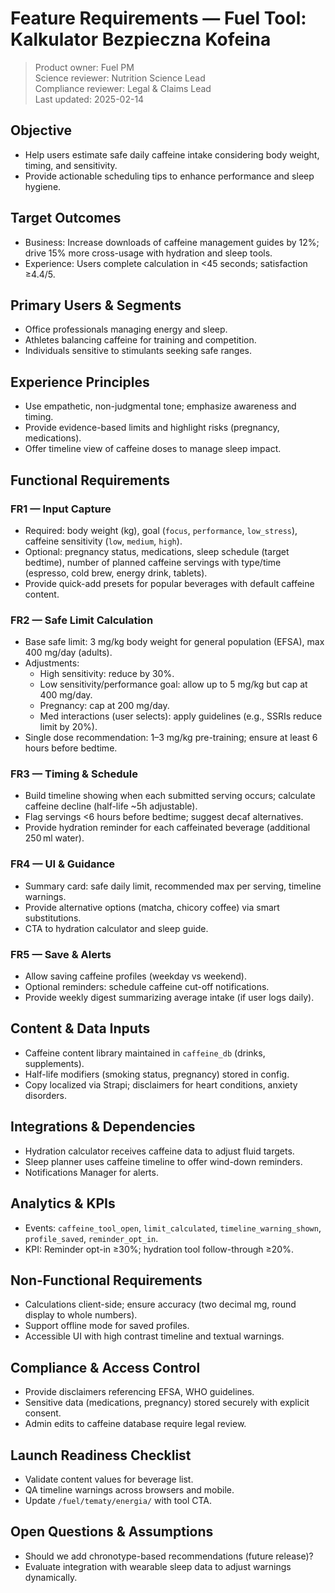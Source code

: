 # Feature Requirements — Fuel Tool: Kalkulator Bezpieczna Kofeina

> Product owner: Fuel PM  
> Science reviewer: Nutrition Science Lead  
> Compliance reviewer: Legal & Claims Lead  
> Last updated: 2025-02-14

## Objective
- Help users estimate safe daily caffeine intake considering body weight, timing, and sensitivity.
- Provide actionable scheduling tips to enhance performance and sleep hygiene.

## Target Outcomes
- Business: Increase downloads of caffeine management guides by 12%; drive 15% more cross-usage with hydration and sleep tools.
- Experience: Users complete calculation in <45 seconds; satisfaction ≥4.4/5.

## Primary Users & Segments
- Office professionals managing energy and sleep.
- Athletes balancing caffeine for training and competition.
- Individuals sensitive to stimulants seeking safe ranges.

## Experience Principles
- Use empathetic, non-judgmental tone; emphasize awareness and timing.
- Provide evidence-based limits and highlight risks (pregnancy, medications).
- Offer timeline view of caffeine doses to manage sleep impact.

## Functional Requirements

### FR1 — Input Capture
- Required: body weight (kg), goal (`focus`, `performance`, `low_stress`), caffeine sensitivity (`low`, `medium`, `high`).
- Optional: pregnancy status, medications, sleep schedule (target bedtime), number of planned caffeine servings with type/time (espresso, cold brew, energy drink, tablets).
- Provide quick-add presets for popular beverages with default caffeine content.

### FR2 — Safe Limit Calculation
- Base safe limit: 3 mg/kg body weight for general population (EFSA), max 400 mg/day (adults).
- Adjustments:
    - High sensitivity: reduce by 30%.
    - Low sensitivity/performance goal: allow up to 5 mg/kg but cap at 400 mg/day.
    - Pregnancy: cap at 200 mg/day.
    - Med interactions (user selects): apply guidelines (e.g., SSRIs reduce limit by 20%).
- Single dose recommendation: 1–3 mg/kg pre-training; ensure at least 6 hours before bedtime.

### FR3 — Timing & Schedule
- Build timeline showing when each submitted serving occurs; calculate caffeine decline (half-life ~5h adjustable).
- Flag servings <6 hours before bedtime; suggest decaf alternatives.
- Provide hydration reminder for each caffeinated beverage (additional 250 ml water).

### FR4 — UI & Guidance
- Summary card: safe daily limit, recommended max per serving, timeline warnings.
- Provide alternative options (matcha, chicory coffee) via smart substitutions.
- CTA to hydration calculator and sleep guide.

### FR5 — Save & Alerts
- Allow saving caffeine profiles (weekday vs weekend).
- Optional reminders: schedule caffeine cut-off notifications.
- Provide weekly digest summarizing average intake (if user logs daily).

## Content & Data Inputs
- Caffeine content library maintained in `caffeine_db` (drinks, supplements).
- Half-life modifiers (smoking status, pregnancy) stored in config.
- Copy localized via Strapi; disclaimers for heart conditions, anxiety disorders.

## Integrations & Dependencies
- Hydration calculator receives caffeine data to adjust fluid targets.
- Sleep planner uses caffeine timeline to offer wind-down reminders.
- Notifications Manager for alerts.

## Analytics & KPIs
- Events: `caffeine_tool_open`, `limit_calculated`, `timeline_warning_shown`, `profile_saved`, `reminder_opt_in`.
- KPI: Reminder opt-in ≥30%; hydration tool follow-through ≥20%.

## Non-Functional Requirements
- Calculations client-side; ensure accuracy (two decimal mg, round display to whole numbers).
- Support offline mode for saved profiles.
- Accessible UI with high contrast timeline and textual warnings.

## Compliance & Access Control
- Provide disclaimers referencing EFSA, WHO guidelines.
- Sensitive data (medications, pregnancy) stored securely with explicit consent.
- Admin edits to caffeine database require legal review.

## Launch Readiness Checklist
- Validate content values for beverage list.
- QA timeline warnings across browsers and mobile.
- Update `/fuel/tematy/energia/` with tool CTA.

## Open Questions & Assumptions
- Should we add chronotype-based recommendations (future release)?
- Evaluate integration with wearable sleep data to adjust warnings dynamically.
